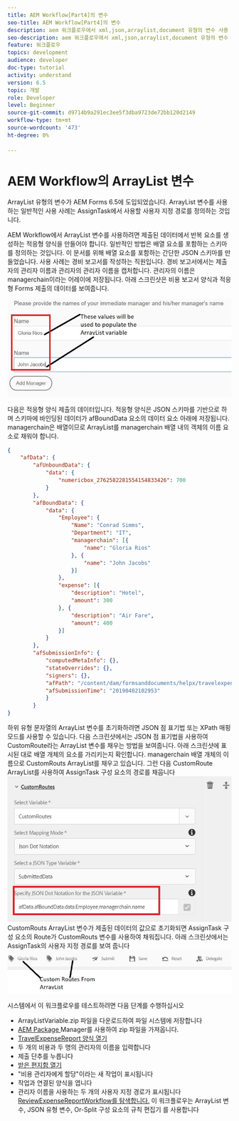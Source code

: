 ```yaml
---
title: AEM Workflow[Part4]의 변수
seo-title: AEM Workflow[Part4]의 변수
description: aem 워크플로우에서 xml,json,arraylist,document 유형의 변수 사용
seo-description: aem 워크플로우에서 xml,json,arraylist,document 유형의 변수 사용
feature: 워크플로우
topics: development
audience: developer
doc-type: tutorial
activity: understand
version: 6.5
topic: 개발
role: Developer
level: Beginner
source-git-commit: d9714b9a291ec3ee5f3dba9723de72bb120d2149
workflow-type: tm+mt
source-wordcount: '473'
ht-degree: 0%

---
```



# AEM Workflow의 ArrayList 변수

ArrayList 유형의 변수가 AEM Forms 6.5에 도입되었습니다. ArrayList 변수를 사용하는 일반적인 사용 사례는 AssignTask에서 사용할 사용자 지정 경로를 정의하는 것입니다.

AEM Workflow에서 ArrayList 변수를 사용하려면 제출된 데이터에서 반복 요소를 생성하는 적응형 양식을 만들어야 합니다. 일반적인 방법은 배열 요소를 포함하는 스키마를 정의하는 것입니다. 이 문서를 위해 배열 요소를 포함하는 간단한 JSON 스키마를 만들었습니다. 사용 사례는 경비 보고서를 작성하는 직원입니다. 경비 보고서에서는 제출자의 관리자 이름과 관리자의 관리자 이름을 캡처합니다. 관리자의 이름은 managerchain이라는 어레이에 저장됩니다. 아래 스크린샷은 비용 보고서 양식과 적응형 Forms 제출의 데이터를 보여줍니다.

![경비 보고서](assets/expensereport.jpg)

다음은 적응형 양식 제출의 데이터입니다. 적응형 양식은 JSON 스키마를 기반으로 하며 스키마에 바인딩된 데이터가 afBoundData 요소의 데이터 요소 아래에 저장됩니다. managerchain은 배열이므로 ArrayList를 managerchain 배열 내의 객체의 이름 요소로 채워야 합니다.

```json
{
    "afData": {
        "afUnboundData": {
            "data": {
                "numericbox_2762582281554154833426": 700
            }
        },
        "afBoundData": {
            "data": {
                "Employee": {
                    "Name": "Conrad Simms",
                    "Department": "IT",
                    "managerchain": [{
                        "name": "Gloria Rios"
                    }, {
                        "name": "John Jacobs"
                    }]
                },
                "expense": [{
                    "description": "Hotel",
                    "amount": 300
                }, {
                    "description": "Air Fare",
                    "amount": 400
                }]
            }
        },
        "afSubmissionInfo": {
            "computedMetaInfo": {},
            "stateOverrides": {},
            "signers": {},
            "afPath": "/content/dam/formsanddocuments/helpx/travelexpensereport",
            "afSubmissionTime": "20190402102953"
            }
        }
}
```

하위 유형 문자열의 ArrayList 변수를 초기화하려면 JSON 점 표기법 또는 XPath 매핑 모드를 사용할 수 있습니다. 다음 스크린샷에서는 JSON 점 표기법을 사용하여 CustomRoute라는 ArrayList 변수를 채우는 방법을 보여줍니다. 아래 스크린샷에 표시된 대로 배열 개체의 요소를 가리키는지 확인합니다. managerchain 배열 개체의 이름으로 CustomRouts ArrayList를 채우고 있습니다.
그런 다음 CustomRoute ArrayList를 사용하여 AssignTask 구성 요소의 경로를 채웁니다
![customerroads](assets/arraylist.jpg)
CustomRouts ArrayList 변수가 제출된 데이터의 값으로 초기화되면 AssignTask 구성 요소의 Route가 CustomRouts 변수를 사용하여 채워집니다. 아래 스크린샷에서는 AssignTask의 사용자 지정 경로를 보여 줍니다
![작업](assets/customactions.jpg)

시스템에서 이 워크플로우를 테스트하려면 다음 단계를 수행하십시오

* ArrayListVariable.zip 파일을 다운로드하여 파일 시스템에 저장합니다
* [AEM Package ](assets/arraylistvariable.zip) Manager를 사용하여 zip 파일을 가져옵니다.
* [TravelExpenseReport 양식 열기](http://localhost:4502/content/dam/formsanddocuments/helpx/travelexpensereport/jcr:content?wcmmode=disabled)
* 두 개의 비용과 두 명의 관리자의 이름을 입력합니다
* 제출 단추를 누릅니다
* [받은 편지함 열기](http://localhost:4502/aem/inbox)
* &quot;비용 관리자에게 할당&quot;이라는 새 작업이 표시됩니다
* 작업과 연결된 양식을 엽니다
* 관리자 이름을 사용하는 두 개의 사용자 지정 경로가 표시됩니다
   [ReviewExpenseReportWorkflow를 탐색합니다.](http://localhost:4502/editor.html/conf/global/settings/workflow/models/ReviewExpenseReport.html) 이 워크플로우는 ArrayList 변수, JSON 유형 변수, Or-Split 구성 요소의 규칙 편집기 를 사용합니다

